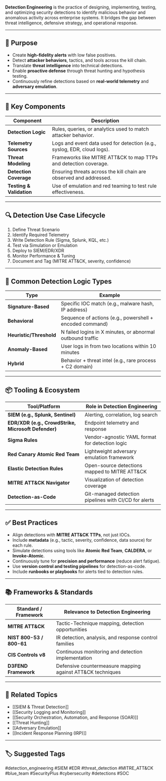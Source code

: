 **Detection Engineering** is the practice of designing, implementing, testing, and optimizing security detections to identify malicious behavior and anomalous activity across enterprise systems. It bridges the gap between threat intelligence, defensive strategy, and operational response.

---

## 🎯 Purpose

- Create **high-fidelity alerts** with low false positives.
- Detect **attacker behaviors**, tactics, and tools across the kill chain.
- Translate **threat intelligence** into technical detections.
- Enable **proactive defense** through threat hunting and hypothesis testing.
- Continuously refine detections based on **real-world telemetry** and **adversary emulation**.

---

## 🧱 Key Components

| Component               | Description                                                           |
|--------------------------|-----------------------------------------------------------------------|
| **Detection Logic**       | Rules, queries, or analytics used to match attacker behavior.         |
| **Telemetry Sources**     | Logs and event data used for detection (e.g., syslog, EDR, cloud logs). |
| **Threat Modeling**       | Frameworks like MITRE ATT&CK to map TTPs and detection coverage.      |
| **Detection Coverage**    | Ensuring threats across the kill chain are observed and addressed.   |
| **Testing & Validation**  | Use of emulation and red teaming to test rule effectiveness.          |

---

## 🔍 Detection Use Case Lifecycle

1. Define Threat Scenario
2. Identify Required Telemetry
3. Write Detection Rule (Sigma, Splunk, KQL, etc.)
4. Test via Simulation or Emulation
5. Deploy to SIEM/EDR/XDR
6. Monitor Performance & Tuning
7. Document and Tag (MITRE ATT&CK, severity, confidence)


---

## 🧠 Common Detection Logic Types

| Type                   | Example                                                        |
|------------------------|----------------------------------------------------------------|
| **Signature-Based**     | Specific IOC match (e.g., malware hash, IP address)            |
| **Behavioral**          | Sequence of actions (e.g., powershell + encoded command)       |
| **Heuristic/Threshold** | N failed logins in X minutes, or abnormal outbound traffic     |
| **Anomaly-Based**       | User logs in from two locations within 10 minutes              |
| **Hybrid**              | Behavior + threat intel (e.g., rare process + C2 domain)       |

---

## 📦 Tooling & Ecosystem

| Tool/Platform       | Role in Detection Engineering                                     |
|----------------------|------------------------------------------------------------------|
| **SIEM (e.g., Splunk, Sentinel)** | Alerting, correlation, log search                            |
| **EDR/XDR (e.g., CrowdStrike, Microsoft Defender)** | Endpoint telemetry and response                 |
| **Sigma Rules**       | Vendor-agnostic YAML format for detection logic                 |
| **Red Canary Atomic Red Team** | Lightweight adversary emulation framework               |
| **Elastic Detection Rules** | Open-source detections mapped to MITRE ATT&CK              |
| **MITRE ATT&CK Navigator** | Visualization of detection coverage                        |
| **Detection-as-Code** | Git-managed detection pipelines with CI/CD for alerts           |

---

## ✅ Best Practices

- Align detections with **MITRE ATT&CK TTPs**, not just IOCs.
- Include **metadata** (e.g., tactic, severity, confidence, data source) for each rule.
- Simulate detections using tools like **Atomic Red Team**, **CALDERA**, or **Invoke-Atomic**.
- Continuously tune for **precision and performance** (reduce alert fatigue).
- Use **version control and testing pipelines** for detection-as-code.
- Include **runbooks or playbooks** for alerts tied to detection rules.

---

## 📚 Frameworks & Standards

| Standard / Framework  | Relevance to Detection Engineering                             |
|------------------------|---------------------------------------------------------------|
| **MITRE ATT&CK**        | Tactic-Technique mapping, detection opportunities            |
| **NIST 800-53 / 800-61**| IR detection, analysis, and response control families         |
| **CIS Controls v8**     | Continuous monitoring and detection implementation            |
| **D3FEND Framework**    | Defensive countermeasure mapping against ATT&CK techniques    |

---

## 🧩 Related Topics

- [[SIEM & Threat Detection]]
- [[Security Logging and Monitoring]]
- [[Security Orchestration, Automation, and Response (SOAR)]]
- [[Threat Hunting]]
- [[Adversary Emulation]]
- [[Incident Response Planning (IRP)]]

---

## 🏷 Suggested Tags

#detection_engineering #SIEM #EDR #threat_detection #MITRE_ATT&CK #blue_team #SecurityPlus #cybersecurity #detections #SOC
